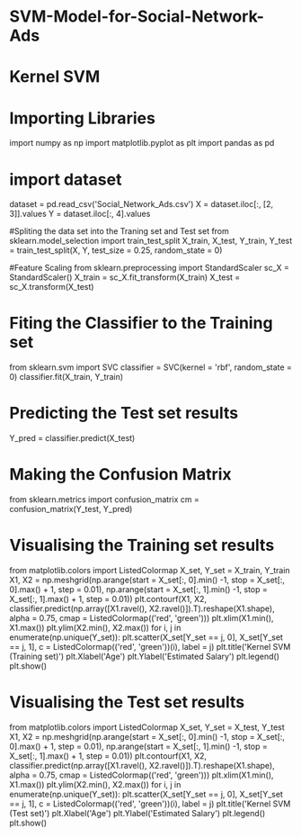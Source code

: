 # SVM-Model-for-Social-Network-Ads
# Kernel SVM

# Importing Libraries
import numpy as np
import matplotlib.pyplot as plt
import pandas as pd

# import dataset
dataset = pd.read_csv('Social_Network_Ads.csv')
X = dataset.iloc[:, [2, 3]].values
Y = dataset.iloc[:, 4].values

#Spliting the data set into the Traning set and Test set
from sklearn.model_selection import train_test_split
X_train, X_test, Y_train, Y_test = train_test_split(X, Y, test_size = 0.25, random_state = 0)

#Feature Scaling
from sklearn.preprocessing import StandardScaler
sc_X = StandardScaler()
X_train = sc_X.fit_transform(X_train)
X_test = sc_X.transform(X_test)
 
# Fiting the Classifier to the Training set
from sklearn.svm import SVC 
classifier = SVC(kernel = 'rbf', random_state = 0)
classifier.fit(X_train, Y_train)

# Predicting the Test set results
Y_pred = classifier.predict(X_test)

# Making the Confusion Matrix
from sklearn.metrics import confusion_matrix
cm = confusion_matrix(Y_test, Y_pred)

# Visualising the Training set results
from matplotlib.colors import ListedColormap
X_set, Y_set = X_train, Y_train
X1, X2 = np.meshgrid(np.arange(start = X_set[:, 0].min() -1, stop = X_set[:, 0].max() + 1, step = 0.01),
                     np.arange(start = X_set[:, 1].min() -1, stop = X_set[:, 1].max() + 1, step = 0.01))
plt.contourf(X1, X2, classifier.predict(np.array([X1.ravel(), X2.ravel()]).T).reshape(X1.shape),
             alpha = 0.75, cmap = ListedColormap(('red', 'green')))
plt.xlim(X1.min(), X1.max())
plt.ylim(X2.min(), X2.max())
for i, j in enumerate(np.unique(Y_set)):
    plt.scatter(X_set[Y_set == j, 0], X_set[Y_set == j, 1],
                c = ListedColormap(('red', 'green'))(i), label = j)
plt.title('Kernel SVM (Training set)')
plt.Xlabel('Age')
plt.Ylabel('Estimated Salary')
plt.legend()
plt.show()

# Visualising the Test set results
from matplotlib.colors import ListedColormap
X_set, Y_set = X_test, Y_test
X1, X2 = np.meshgrid(np.arange(start = X_set[:, 0].min() -1, stop = X_set[:, 0].max() + 1, step = 0.01),
                     np.arange(start = X_set[:, 1].min() -1, stop = X_set[:, 1].max() + 1, step = 0.01))
plt.contourf(X1, X2, classifier.predict(np.array([X1.ravel(), X2.ravel()]).T).reshape(X1.shape),
             alpha = 0.75, cmap = ListedColormap(('red', 'green')))
plt.xlim(X1.min(), X1.max())
plt.ylim(X2.min(), X2.max())
for i, j in enumerate(np.unique(Y_set)):
    plt.scatter(X_set[Y_set == j, 0], X_set[Y_set == j, 1],
                c = ListedColormap(('red', 'green'))(i), label = j)
plt.title('Kernel SVM (Test set)')
plt.Xlabel('Age')
plt.Ylabel('Estimated Salary')
plt.legend()
plt.show()

